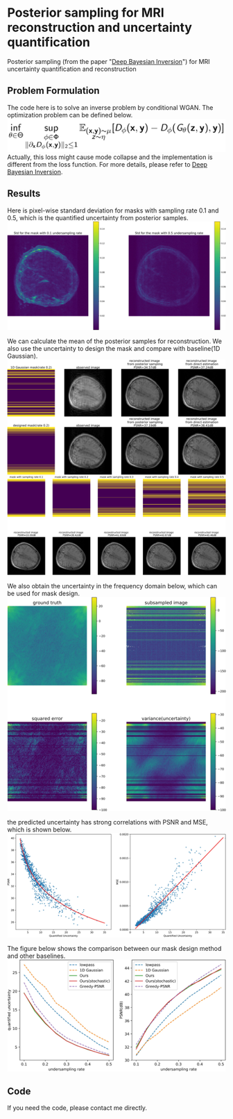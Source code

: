 # Posterior sampling for MRI reconstruction and uncertainty quantification
Posterior sampling (from the paper "[Deep Bayesian Inversion](https://arxiv.org/abs/1811.05910)") for MRI uncertainty quantification and reconstruction

## Problem Formulation
The code here is to solve an inverse problem by conditional WGAN. The optimization problem can be defined below.
![formula](figures/formula.png)
Actually, this loss might cause mode collapse and the implementation is different from the loss function. For more details, please refer to [Deep Bayesian Inversion](https://arxiv.org/abs/1811.05910).

## Results
Here is pixel-wise standard deviation for masks with sampling rate 0.1 and 0.5, which is the quantified uncertainty from posterior samples.
![pixel-wise standard deviation for masks with sampling rate 0.1 and 0.5](figures/std.jpg)

We can calculate the mean of the posterior samples for reconstruction. We also use the uncertainty to design the mask and compare with baseline(1D Gaussian).
![compare designed mask and 1D Gaussian](figures/mask_and_recon.jpg)
![recon](figures/reconstruction.jpg)

We also obtain the uncertainty in the frequency domain below, which can be used for mask design.
![frequency domain](figures/freq_1d_gaussian.jpg)

the predicted uncertainty has strong correlations with PSNR and MSE, which is shown below.
![correlation between PSNR/MSE and uncertainty](figures/psnr_vs_uncer2.jpg)

The figure below shows the comparison between our mask design method and other baselines.
![compare with baselines](figures/compare_uncer_psnr.jpg)

## Code
If you need the code, please contact me directly.


